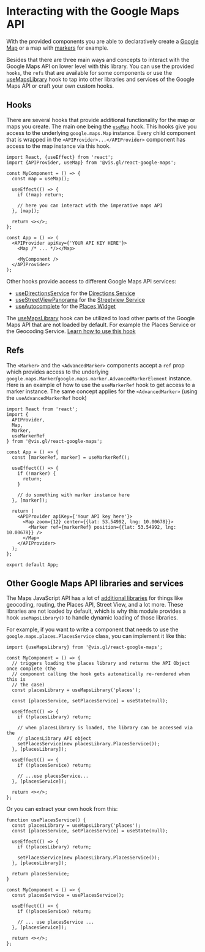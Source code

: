 # Interacting with the Google Maps API

With the provided components you are able to declaratively create a [Google Map](./api-reference/components/map.md) or a map with [markers](./api-reference/components/marker.md) for example.

Besides that there are three main ways and concepts to interact with the Google Maps API on lower level with this library. You can use the provided `hooks`, the `refs` that are available for some components or use the [useMapsLibrary](./api-reference/hooks/useMapsLibrary.md) hook to tap into other libraries and services of the Google Maps API or craft your own custom hooks.

## Hooks

There are several hooks that provide additional functionality for the map or maps you create. The main one being the [`useMap`](./api-reference/hooks/useMap.md) hook. This hooks give you access to the underlying `google.maps.Map` instance. Every child component that is wrapped in the `<APIProvider>...</APIProvider>` component has access to the map instance via this hook.

```tsx
import React, {useEffect} from 'react';
import {APIProvider, useMap} from '@vis.gl/react-google-maps';

const MyComponent = () => {
  const map = useMap();

  useEffect(() => {
    if (!map) return;

    // here you can interact with the imperative maps API
  }, [map]);

  return <></>;
};

const App = () => (
  <APIProvider apiKey={'YOUR API KEY HERE'}>
    <Map /* ... */></Map>

    <MyComponent />
  </APIProvider>
);
```

Other hooks provide access to different Google Maps API services:

- [useDirectionsService](./api-reference/hooks/useDirectionsService.md) for the [Directions Service](https://developers.google.com/maps/documentation/javascript/directions)
- [useStreetViewPanorama](./api-reference/hooks/useStreetViewPanorama.md) for the [Streetview Service](https://developers.google.com/maps/documentation/javascript/streetview)
- [useAutocomplete](./api-reference/hooks/useAutocomplete.md) for the [Places Widget](https://developers.google.com/maps/documentation/javascript/reference/places-widget)

The [useMapsLibrary](./api-reference/hooks/useMapsLibrary.md) hook can be utilized to load other parts of the Google Maps API that are not loaded by default. For example the Places Service or the Geocoding Service. [Learn how to use this hook](#other-google-maps-api-libraries-and-services)

## Refs

The `<Marker>` and the `<AdvancedMarker>` components accept a `ref` prop which provides access to the underlying `google.maps.Marker`/`google.maps.marker.AdvancedMarkerElement` instance. Here is an example of how to use the `useMarkerRef` hook to get access to a marker instance. The same concept applies for the `<AdvancedMarker>` (using the `useAdvancedMarkerRef` hook)

```tsx
import React from 'react';
import {
  APIProvider,
  Map,
  Marker,
  useMarkerRef
} from '@vis.gl/react-google-maps';

const App = () => {
  const [markerRef, marker] = useMarkerRef();

  useEffect(() => {
    if (!marker) {
      return;
    }

    // do something with marker instance here
  }, [marker]);

  return (
    <APIProvider apiKey={'Your API key here'}>
      <Map zoom={12} center={{lat: 53.54992, lng: 10.00678}}>
        <Marker ref={markerRef} position={{lat: 53.54992, lng: 10.00678}} />
      </Map>
    </APIProvider>
  );
};

export default App;
```

## Other Google Maps API libraries and services

The Maps JavaScript API has a lot of [additional libraries](https://developers.google.com/maps/documentation/javascript/libraries)
for things like geocoding, routing, the Places API, Street View, and a lot more. These libraries
are not loaded by default, which is why this module provides a hook
`useMapsLibrary()` to handle dynamic loading of those libraries.

For example, if you want to write a component that needs to use the
`google.maps.places.PlacesService` class, you can implement it like this:

```tsx
import {useMapsLibrary} from '@vis.gl/react-google-maps';

const MyComponent = () => {
  // triggers loading the places library and returns the API Object once complete (the
  // component calling the hook gets automatically re-rendered when this is
  // the case)
  const placesLibrary = useMapsLibrary('places');

  const [placesService, setPlacesService] = useState(null);

  useEffect(() => {
    if (!placesLibrary) return;

    // when placesLibrary is loaded, the library can be accessed via the
    // placesLibrary API object
    setPlacesService(new placesLibrary.PlacesService());
  }, [placesLibrary]);

  useEffect(() => {
    if (!placesService) return;

    // ...use placesService...
  }, [placesService]);

  return <></>;
};
```

Or you can extract your own hook from this:

```tsx
function usePlacesService() {
  const placesLibrary = useMapsLibrary('places');
  const [placesService, setPlacesService] = useState(null);

  useEffect(() => {
    if (!placesLibrary) return;

    setPlacesService(new placesLibrary.PlacesService());
  }, [placesLibrary]);

  return placesService;
}

const MyComponent = () => {
  const placesService = usePlacesService();

  useEffect(() => {
    if (!placesService) return;

    // ... use placesService ...
  }, [placesService]);

  return <></>;
};
```

